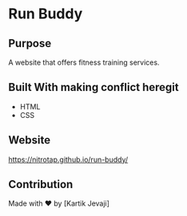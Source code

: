 # Run Buddy

## Purpose
A website that offers fitness training services.

## Built With making conflict heregit 
* HTML
* CSS

## Website
https://nitrotap.github.io/run-buddy/

## Contribution
Made with ❤️ by [Kartik Jevaji]
